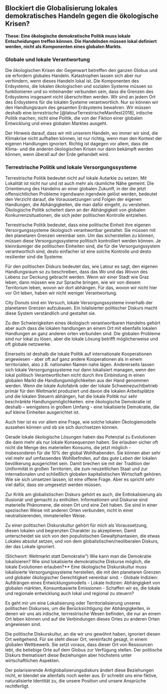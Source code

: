 ## Blockiert die Globalisierung lokales demokratisches Handeln gegen die ökologische Krisen?


**These: Eine ökologische demokratische Politik muss lokale Entscheidungen treffen können. Die Handelnden müssen lokal definiert werden, nicht als Komponenten eines globalen Markts.**

### Globale und lokale Verantwortung

Die ökologischen Krisen der Gegenwart betreffen den ganzen Globus und sie erfordern globales Handeln. Katastrophen lassen sich aber nur verhindern, wenn dieses Handeln lokal ist. Die Komponenten des Erdsystems, die lokalen ökologischen und sozialen Systeme müssen so funktionieren und so miteinander verbunden sein, dass die Grenzen des Erdsystems insgesamt nicht überschritten werden. Wir sind an jedem Ort des Erdsystems für die lokalen Systeme verantwortlich. Nur so können wir den Handlungsraum des gesamten Erdsystems bewahren. Wir müssen deshalb eine *terrestrische* [@latourTerrestrischeManifest2018], irdische Politik machen, nicht eine Politik, die von der Fiktion einer globalen Entwicklung und eines globalen Marktes ausgeht. 

Der Hinweis darauf, dass wir mit unserem Handeln, wo immer wir sind, die Klimakrise nicht aufhalten können, ist nur richtig, wenn man den Kontext der eigenen Handlungen ignoriert. Richtig ist dagegen vor allem, dass die Klima- und die anderen ökologischen Krisen nur dann bekämpft werden können, wenn überall auf der Erde gehandelt wird. 

### Terrestrische Politik und lokale Versorgungssysteme

Terrestrische Politik bedeutet nicht auf lokale Autarkie zu setzen. Mit Lokalität ist nicht nur und ist auch mehr als räumliche Nähe gemeint. Die Orientierung des Handelns an einer globalen Zukunft, in der die jetzt offensichtlichen Probleme irgendwann irgendwie gelöst werden, bedeutet den Verzicht darauf, die Voraussetzungen und Folgen der eigenen Handlungen, die Abhängigkeiten, die man dafür eingeht, zu verstehen. Ökologische Politik scheitert dann an der Abhängigkeit von globalen Konkurrenzsituationen, die sich jeder politischen Kontrolle entziehen. 

Terrestrische Politik bedeutet, dass eine politische Einheit ihre eigenen Versorgungssysteme ökologisch verantwortbar gestaltet. Sie müssen mit den planetaren Grenzen vereinbar sein. Um das sicherstellen zu können, müssen diese Versorgungssysteme politisch kontrolliert werden können. Je kleinräumiger die politischen Einheiten sind, die für die Versorgungssystem verantwortlich sind, desto einfacher ist eine solche Kontrolle und desto resilienter sind die Systeme. 

Für den politischen Diskurs bedeutet das, wie Latour es sagt, den eigenen Handlungsraum so zu beschreiben, dass das *Wo* und das *Wovon* des Lebens zur Deckung gebracht werden. Wenn wir einer Stadt wie Graz leben, dann müssen wie zur Sprache bringen, wie wir von diesem Territorium leben, wovon wir dort abhängen. Für das, wovon wir nicht hier vor Ort leben, haben wir nicht weniger Verantwortung. 

City Donuts sind ein Versuch, lokale Versorgungssysteme innerhalb der planetaren Grenzen aufzubauen. 
Ein lolalisierter politischer Diskurs macht diese System verständlich und gestaltet sie. 


Zu den Schwierigkeiten eines ökologisch verantwortbaren Handelns gehört aber auch dass die lokalen handlungen an einem Ort mit ebenfalls lokalen Handlungen an ganz anderen orten verbunden sind. Die globalen Probleme sind nur lokal zu lösen, aber die lokale Lösung betrifft möglicherweise und oft globale netzwerke.

Einerseits ist deshalb die lokale Politik auf internationale Kooperationen angewiesen - aber oft auf ganz andere Kooperationen als in einem territorialen, also z.B. nationalen Namen nahe lägen. Andererseits lassen sich lokale Versorgungssysteme nur dann lokalisiert managen, wenn den lokal politisch Verantwortlichen nicht durch ihre Einbindung in einen globalen Markt die Handlungsmöglichkeiten aus der Hand genommen werden. Wenn die lokale Autofabrik oder der lokale Schweinezuchtbetrieb primär für den Weltmarkt produziert und davon die lokalen Arbeitsplätze und die lokalen Steuern abhängen, hat die lokale Politik nur sehr beschränkte Handlungsmöglichkeiten. eine ökologische Demokratie ist deshalb – wenigstens in großem Umfang - eine lokalisierte Demokratie, die auf kleine Einheiten ausgerichtet ist. 

Auch hier ist es vor allem eine Frage, wie solche lokalen Ökologiemodelle aussehen können und ob sie sich durchsetzen können. 

Gerade lokale ökologische Lösungen haben das Potenzial zu Evolutionen die dann mehr als nur lokale Konsequenzen haben. Sie erlauben sicher oft nicht die Menge des materiellen Konsums, die jetzt möglich - insbesonderen für die 10% der global Wohlhabenden. Sie können aber sehr viel mehr auf umfassendes Wohlbefinden, auf das *gute Leben* der lokalen bevölkerung ausgerichtet sein. Damit brechen sie mit der Tradition der Uniformität in großen Territorien, die zum neuzeitlichen Staat und zur internationalen und schließlich globalen kapitalistischen Wirtschaft gehören. Wie sie sich umsetzen lassen, ist eine offene Frage. Aber es spricht sehr viel dafür, dass sie umgesetzt werden müssen. 

Zur Kritik am globalistischen Diskurs gehört es auch, die Entlokalisierung als illusionär und gemacht zu enthüllen. Informationen und Diskurse sind materielle Phänomene, die einen Ort und eine Zeit haben. Sie sind in einer spezischen Weise mit anderen Orten verbunden, nicht in einer neutralisierenden, immateriellen Weise. 

Zu einer politischen Diskurskultur gehört für mich als Voraussetzung, diesen lokalen und begrenzten Charakter zu akzeptieren. Damit unterscheidet sie sich von den populistischen Gewaltphantasien, die etwas Lokales absolut setzen, und von dem globalistischen/neoliberalen Diskurs, der das Lokale ignoriert. 

(Stichwort: Weltmarkt statt Demokratie") Wie kann man die Demokratie lokalisieren? Wie sind lokalisierte demokratische Diskurse möglich, die lokale Evolutionen erlauben?** Eine ökologische Diskurskultur muss lokalisierte Versorgungssysteme herstellen, die mit den planetaren Grenzen und globaler ökologischer Gerechtigkeit vereinbar sind.
    - Globale Indizien: Aufdrängen eines Entwicklungsmodells
    - Lokale Indizien: Abhängigkeit von globalen märkten, Konsumbasierte Emissionen
    - Schaffen wir es, die lokale und regionale entwicklung auch lokal und regional zu steuern? 

Es geht mir um eine Lokalisierung oder Territorialisierung unseres politischen Diskurses, um die Berücksichtigung der Abhängigkeiten, in denen wir uns als irdische, terrrestrische Wesen befinden, die nur an einem Ort leben können und auf die Verbindungen dieses Ortes zu anderen Orten angewiesen sind. 

Die politische Diskurskultur, an die wir uns gewöhnt haben, ignoriert diesen Ort weitgehend. Für sie steht dieser Ort, vereinfacht gesagt, in einem globalen Wettbewerb. Sie setzt voraus, dass dieser Ort von Ressourcen lebt, die beliebige Orte auf dem Globus zur Verfügung stellen. Der politische Diskurs thematisiert diese Beziehungen aber höchstens unter wirtschaftlichen Aspekten. 

Der polarisierende Antiglobalisierungsdiskurs ändert diese Beziehungen nicht, er blendet sie allenfalls noch weiter aus. Er schreibt uns eine fiktive, naturalisierte Identität zu, die unsere Position und unsere Ansprüche rechtfertigt. 

